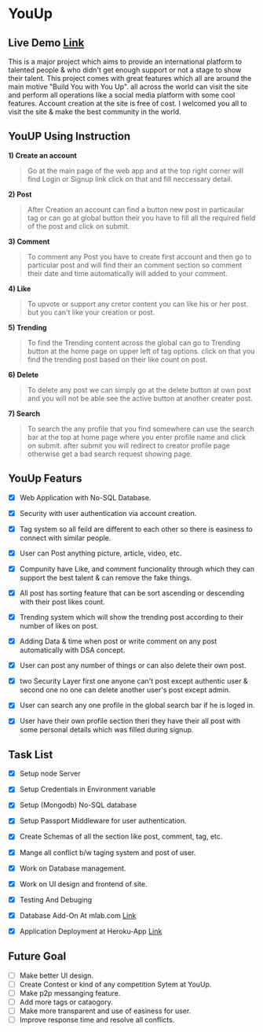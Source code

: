 # **YouUp**

## Live Demo [Link](https://you--up.herokuapp.com/)
This is a major project which aims to provide an international platform to talented people & who didn't get enough support or not a stage to show their talent. This project comes with great features which all are around the main motive "Build You with You Up". all across the world can visit the site and perform all operations like a social media platform with some cool features. Account creation at the site is free of cost. I welcomed you all to visit the site & make the best community in the world.

## YouUP Using Instruction
**1) Create an account**
> Go at the main page of the web app and at the top right corner will find Login or Signup link click on that and fill neccessary detail. 


**2) Post**
> After Creation an account can find a button new post in particaular tag or can go at global button their you have to fill all the required field of the post and click on submit. 

**3) Comment**
> To comment any Post you have to create first account and then go to particular post and will find their an comment section so comment their date and time automatically will added to your comment.

**4) Like**
> To upvote or support any cretor content you can like his or her post. but you can't like your creation or post.

**5) Trending** 
> To find the Trending content across the global can go to Trending button at the home page on upper left of tag options. click on that you find the trending post based on their like count on post.

**6) Delete**
> To delete any post we can simply go at the delete button at own post and you will not be able see the active button at another creater post.

**7) Search**
> To search the any profile that you find somewhere can use the search bar at the top at home page where you enter profile name and click on submit. after submit you will redirect to creator profile page otherwise get a bad search request showing page.

## YouUp Featurs
- [X] Web Application with No-SQL Database. 
- [X] Security with user authentication via account creation. 
- [X] Tag system so all feild are different to each other so there is easiness to connect with similar people. 
- [X] User can Post anything picture, article, video, etc.
- [x] Compunity have Like, and comment funcionality through which they can support the best talent & can remove the fake things. 
- [X] All post has sorting feature that can be sort ascending or descending with their post likes count.
- [X] Trending system which will show the trending post according to their number of likes on post.
- [X] Adding Data & time when post or write comment on any post automatically with DSA concept. 
- [X] User can post any number of things or can also delete their own post. 
- [X] two Security Layer first one anyone can't post except authentic user & second one no one can delete another user's post except admin. 
- [X] User can search any one profile in the global search bar if he is loged in. 
- [X] User have their own profile section theri they have their all post with some personal details which was filled during signup. 



## Task List
- [X] Setup node Server
- [X] Setup Credentials in Environment variable
- [X] Setup (Mongodb) No-SQL database 
- [x] Setup Passport Middleware for user authentication.
- [x] Create Schemas of all the section like post, comment, tag, etc.
- [x] Mange all conflict b/w taging system and post of user.
- [X] Work on Database management.
- [x] Work on UI design and frontend of site.
- [X] Testing And Debuging
- [X] Database Add-On At mlab.com [Link](https://mlab.com/)
- [X] Application Deployment at Heroku-App [Link](https://www.heroku.com/)



## Future Goal 
- [ ] Make better UI design. 
- [ ] Create Contest or kind of any competition Sytem at YouUp.
- [ ] Make p2p messanging feature.
- [ ] Add more tags or cataogory. 
- [ ] Make more transparent and use of easiness for user.
- [ ] Improve response time and resolve all conflicts.
